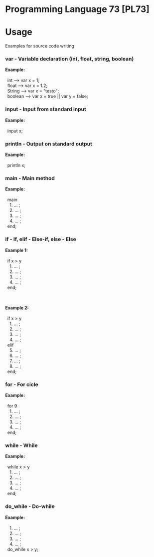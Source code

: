 Programming Language 73 [PL73]
==============================

Usage
=====
Examples for source code writing

### var - Variable declaration (int, float, string, boolean)
  
<b> Example: </b> <br /> <br />
	&ensp;int     --> var x = 1; <br />
	&ensp;float   --> var x = 1.2; <br />
	&ensp;String  --> var x = "testo"; <br />
	&ensp;boolean --> var x = true || var y = false; 
   
### input - Input from standard input
  
<b> Example: </b> <br /> <br />
	&ensp;input x; 
  
### println - Output on standard output
  
<b> Example: </b> <br /> <br />
	&ensp;println x; 
  
### main - Main method
  
<b> Example: </b> <br /> <br />
	&ensp;main <br />
    	&ensp;&ensp;1. ... ; <br />
    	&ensp;&ensp;2. ... ; <br />
    	&ensp;&ensp;3. ... ;             
    	&ensp;&ensp;4. ... ; <br />
	&ensp;end; 
  
### if - If, elif - Else-if, else - Else
 
<b> Example 1: </b> <br /> <br />
	&ensp;if x > y <br />
    	&ensp;&ensp;1. ... ; <br />
       	&ensp;&ensp;2. ... ; <br />
       	&ensp;&ensp;3. ... ;            
       	&ensp;&ensp;4. ... ; <br />
   	&ensp;end; <br /> <br /> <br />
 
<b> Example 2: </b> <br /> <br />
   	&ensp;if x > y <br />
   		&ensp;&ensp;1. ... ; <br />
       	&ensp;&ensp;2. ... ; <br />
       	&ensp;&ensp;3. ... ;            
       	&ensp;&ensp;4. ... ; <br />
   	&ensp;elif <br />
       	&ensp;&ensp;5. ... ; <br />
       	&ensp;&ensp;6. ... ; <br />
       	&ensp;&ensp;7. ... ;            
       	&ensp;&ensp;8. ... ; <br />
   	&ensp;end;
 
### for - For cicle
  
<b> Example: </b> <br /> <br />
   	&ensp;for 9 <br />
       	&ensp;&ensp;1. ... ; <br />
       	&ensp;&ensp;2. ... ; <br />
       	&ensp;&ensp;3. ... ;           
       	&ensp;&ensp;4. ... ; <br />
   	&ensp;end; 
  
### while - While   
  
<b> Example: </b> <br /> <br />
	&ensp;while x > y <br />
    	&ensp;&ensp;1. ... ; <br />
       	&ensp;&ensp;2. ... ; <br />
       	&ensp;&ensp;3. ... ;            
       	&ensp;&ensp;4. ... ; <br />
   	&ensp;end; 
  
### do_while - Do-while
  
<b> Example: </b> <br /> <br />
		&ensp;&ensp;1. ... ; <br />
    	&ensp;&ensp;2. ... ; <br />
       	&ensp;&ensp;3. ... ;            
       	&ensp;&ensp;4. ... ; <br />
   	&ensp;do_while x > y; 
       	